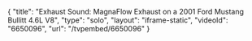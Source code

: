 {
    "title": "Exhaust Sound: MagnaFlow Exhaust on a 2001 Ford Mustang Bullitt 4.6L V8",
    "type": "solo",
    "layout": "iframe-static",
    "videoId": "6650096",
    "url": "\/tvpembed\/6650096"
}